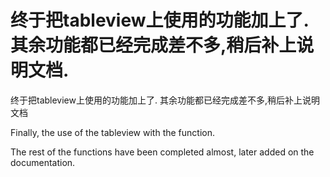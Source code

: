 # 终于把tableview上使用的功能加上了.其余功能都已经完成差不多,稍后补上说明文档.

终于把tableview上使用的功能加上了.
其余功能都已经完成差不多,稍后补上说明文档

Finally, the use of the tableview with the function.

The rest of the functions have been completed almost, later added on the documentation.
